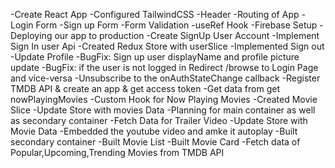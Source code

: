 -Create React App
-Configured TailwindCSS
-Header
-Routing of App
-Login Form
-Sign up Form
-Form Validation
-useRef Hook
-Firebase Setup
-Deploying our app to production
-Create SignUp User Account
-Implement Sign In user Api
-Created Redux Store with userSlice
-Implemented Sign out
-Update Profile
-BugFix: Sign up user displayName and profile picture update
-BugFix: if the user is not logged in Redirect /browse to Login Page and vice-versa
-Unsubscribe to the onAuthStateChange callback
-Register TMDB API & create an app & get access token
-Get data from get nowPlayingMovies
-Custom Hook for Now Playing Movies
-Created Movie Slice
-Update Store with movies Data
-Planning for main container as well as secondary container
-Fetch Data for Trailer Video
-Update Store with Movie Data
-Embedded the youtube video and amke it autoplay
-Built secondary container
-Built Movie List
-Built Movie Card
-Fetch data of Popular,Upcoming,Trending Movies from TMDB API